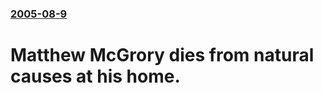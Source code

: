 ### [2005-08-9](/news/2005/08/9/index.md)

#  Matthew McGrory dies from natural causes at his home.



